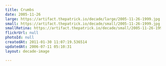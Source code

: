 ```yaml
---
title: Crumbs
date: 2005-11-26
large: https://artifact.thepatrick.io/decade/large/2005-11-26-1999.jpg
small: https://artifact.thepatrick.io/decade/small/2005-11-26-1999.jpg
smallRetina: https://artifact.thepatrick.io/decade/small/2005-11-26-1999@2x.jpg
flickrUrl: null
photoId: null
createdAt: 2011-01-30 11:07:19.536514
updatedAt: 2006-07-11 05:10:31
layout: decade-image

---
```


